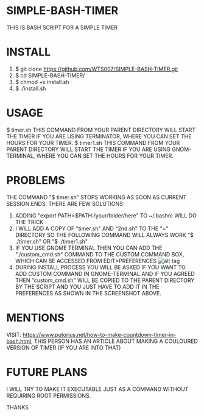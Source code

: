 # SIMPLE-BASH-TIMER
THIS IS BASH SCRIPT FOR A SIMPLE TIMER

# INSTALL
1) $ git clone https://github.com/WTS007/SIMPLE-BASH-TIMER.git
2) $ cd SIMPLE-BASH-TIMER/ 
3) $ chmod +x install.sh 
4) $ ./install.sh

# USAGE
$ timer.sh 
THIS COMMAND FROM YOUR PARENT DIRECTORY WILL START THE TIMER IF YOU ARE USING TERMINATOR, WHERE YOU CAN SET THE HOURS FOR YOUR TIMER.
 $ timer1.sh THIS COMMAND FROM YOUR PARENT DIRECTORY WILL START THE TIMER IF YOU ARE USING GNOM-TERMINAL, WHERE YOU CAN SET THE HOURS FOR YOUR TIMER.

# PROBLEMS
THE COMMAND "$ timer.sh" STOPS WORKING AS SOON AS CURRENT SESSION ENDS. 
THERE ARE FEW SOLUTIONS: 
1) ADDING "export PATH=$PATH:/your/folder/here" TO ~/.bashrc WILL DO THE TRICK
2) I WILL ADD A COPY OF "timer.sh" AND "2nd.sh" TO THE "~" DIRECTORY SO THE FOLLOWING COMMAND WILL ALWAYS WORK "$ ./timer.sh" OR "$ ./timer1.sh"
3) IF YOU USE GNOME TERMINAL THEN YOU CAN ADD THE "./custom_cmd.sh" COMMAND TO THE CUSTOM COMMAND BOX, WHICH CAN BE ACCESSED FROM EDIT>PREFERENCES
![alt tag](https://user-images.githubusercontent.com/85397632/127916720-9fcabe99-4c67-496e-a11d-e2918cfa2200.png "Description goes here")
4) DURING INSTALL PROCESS YOU WILL BE ASKED IF YOU WANT TO ADD CUSTOM COMMAND IN GNOME-TERMINAL AND IF YOU AGREED THEN "custom_cmd.sh" WILL BE COPIED TO THE PARENT DIRECTORY BY THE SCRIPT AND YOU JUST HAVE TO ADD IT IN THE PREFERENCES AS SHOWN IN THE SCREENSHOT ABOVE.
# MENTIONS
VISIT: https://www.putorius.net/how-to-make-countdown-timer-in-bash.html, THIS PERSON HAS AN ARTICLE ABOUT MAKING A COULOURED VERSION OF TIMER (IF YOU ARE INTO THAT)

# FUTURE PLANS
I WILL TRY TO MAKE IT EXECUTABLE JUST AS A COMMAND WITHOUT REQUIRING ROOT PERMISSIONS.

THANKS
